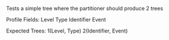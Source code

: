 Tests a simple tree where the partitioner should produce 2 trees

Profile Fields:
	Level
	Type
	Identifier
	Event
	
Expected Trees:
	1(Level, Type)
	2(Identifier, Event)